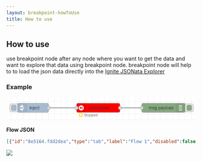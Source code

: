```yaml
---
layout: breakpoint-howToUse
title: How to use
---
```


## How to use

use breakpoint node after any node where you want to get the data and want to explore that data using breakpoint node. breakpoint node will help to to load the json data directly into the <a href="https://jsonata.cgignite.io/" target="_blank">Ignite JSONata Explorer</a>

### Example

![](../assets/breakpoint/ignite-breakpoint-Example.PNG)

<b>Flow JSON</b>
~~~json
[{"id":"8e5164.fdd2dea","type":"tab","label":"Flow 1","disabled":false,"info":""},{"id":"50ea74a6.f6408c","type":"inject","z":"8e5164.fdd2dea","name":"","props":[{"p":"payload"},{"p":"topic","vt":"str"}],"repeat":"","crontab":"","once":false,"onceDelay":0.1,"topic":"","payload":"{\"FName\":\"Dev\",\"LName\":\"Das\"}","payloadType":"json","x":150,"y":260,"wires":[["a0eb3ccf.94c8b"]]},{"id":"71ef2969.e12798","type":"debug","z":"8e5164.fdd2dea","name":"","active":true,"tosidebar":true,"console":false,"tostatus":false,"complete":"false","statusVal":"","statusType":"auto","x":570,"y":260,"wires":[]},{"id":"a0eb3ccf.94c8b","type":"breakpoint","z":"8e5164.fdd2dea","name":"","timeout":"3","x":360,"y":260,"wires":[["71ef2969.e12798"]]}]
~~~

![](../assets/breakpoint/ignite-breakpoint-Example.gif)